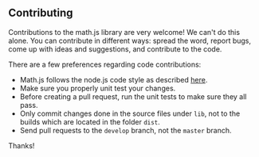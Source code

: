 ## Contributing

Contributions to the math.js library are very welcome! We can't do this alone.
You can contribute in different ways: spread the word, report bugs, come up with
ideas and suggestions, and contribute to the code.

There are a few preferences regarding code contributions:

- Math.js follows the node.js code style as described
  [here](https://github.com/felixge/node-style-guide).
- Make sure you properly unit test your changes.
- Before creating a pull request, run the unit tests to make sure they all pass.
- Only commit changes done in the source files under `lib`, not to the builds
  which are located in the folder `dist`.
- Send pull requests to the `develop` branch, not the `master` branch.

Thanks!
